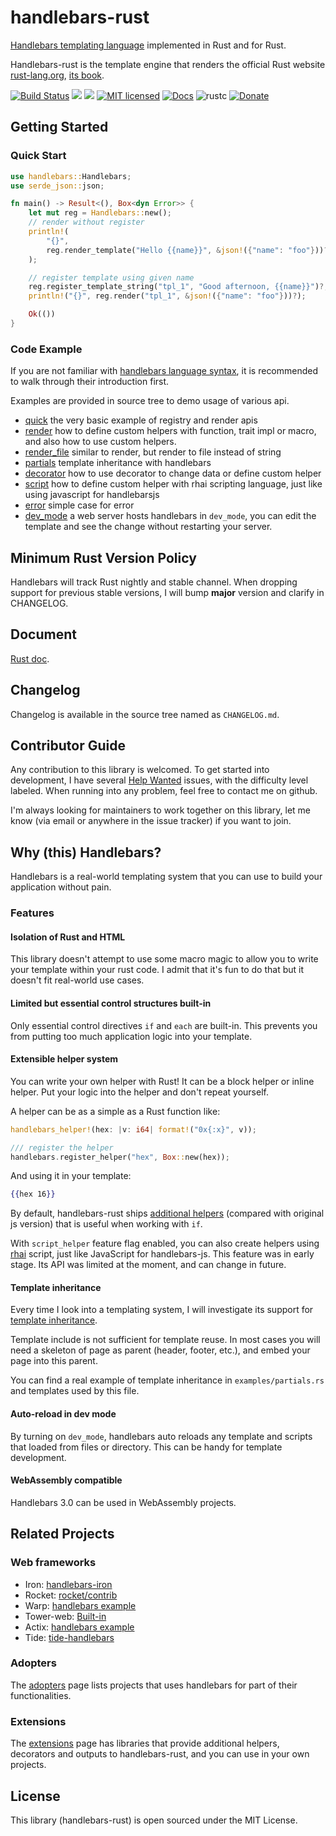 handlebars-rust
===============

[Handlebars templating language](https://handlebarsjs.com) implemented
in Rust and for Rust.

Handlebars-rust is the template engine that renders the official Rust website
[rust-lang.org](https://www.rust-lang.org), [its
book](https://doc.rust-lang.org/book/).

[![Build Status](https://travis-ci.org/sunng87/handlebars-rust.svg?branch=master)](https://travis-ci.org/sunng87/handlebars-rust)
[![](https://meritbadge.herokuapp.com/handlebars)](https://crates.io/crates/handlebars)
[![](https://img.shields.io/crates/d/handlebars.svg)](https://crates.io/crates/handlebars)
[![MIT licensed](https://img.shields.io/badge/license-MIT-blue.svg)](./LICENSE)
[![Docs](https://docs.rs/handlebars/badge.svg)](https://docs.rs/crate/handlebars/)
![rustc](https://img.shields.io/badge/rustc-1.50+-lightgray.svg)
[![Donate](https://img.shields.io/badge/donate-liberapay-yellow.svg)](https://liberapay.com/Sunng/donate)

## Getting Started

### Quick Start

```rust
use handlebars::Handlebars;
use serde_json::json;

fn main() -> Result<(), Box<dyn Error>> {
    let mut reg = Handlebars::new();
    // render without register
    println!(
        "{}",
        reg.render_template("Hello {{name}}", &json!({"name": "foo"}))?
    );

    // register template using given name
    reg.register_template_string("tpl_1", "Good afternoon, {{name}}")?;
    println!("{}", reg.render("tpl_1", &json!({"name": "foo"}))?);

    Ok(())
}
```

### Code Example

If you are not familiar with [handlebars language
syntax](https://handlebarsjs.com), it is recommended to walk through
their introduction first.

Examples are provided in source tree to demo usage of various api.

* [quick](https://github.com/sunng87/handlebars-rust/blob/master/examples/quick.rs)
  the very basic example of registry and render apis
* [render](https://github.com/sunng87/handlebars-rust/blob/master/examples/render.rs)
  how to define custom helpers with function, trait impl or macro, and also how
  to use custom helpers.
* [render_file](https://github.com/sunng87/handlebars-rust/blob/master/examples/render_file.rs)
  similar to render, but render to file instead of string
* [partials](https://github.com/sunng87/handlebars-rust/blob/master/examples/partials.rs)
  template inheritance with handlebars
* [decorator](https://github.com/sunng87/handlebars-rust/blob/master/examples/decorator.rs)
  how to use decorator to change data or define custom helper
* [script](https://github.com/sunng87/handlebars-rust/blob/master/examples/script.rs)
  how to define custom helper with rhai scripting language,
  just like using javascript for handlebarsjs
* [error](https://github.com/sunng87/handlebars-rust/blob/master/examples/error.rs)
  simple case for error
* [dev_mode](https://github.com/sunng87/handlebars-rust/blob/master/examples/dev_mode.rs)
  a web server hosts handlebars in `dev_mode`, you can edit the template and see the change
  without restarting your server.

## Minimum Rust Version Policy

Handlebars will track Rust nightly and stable channel. When dropping
support for previous stable versions, I will bump **major** version
and clarify in CHANGELOG.

## Document

[Rust doc](https://docs.rs/crate/handlebars/).

## Changelog

Changelog is available in the source tree named as `CHANGELOG.md`.

## Contributor Guide

Any contribution to this library is welcomed. To get started into
development, I have several [Help
Wanted](https://github.com/sunng87/handlebars-rust/issues?q=is%3Aissue+is%3Aopen+label%3A%22help+wanted%22)
issues, with the difficulty level labeled. When running into any problem,
feel free to contact me on github.

I'm always looking for maintainers to work together on this library,
let me know (via email or anywhere in the issue tracker) if you
want to join.

## Why (this) Handlebars?

Handlebars is a real-world templating system that you can use to build
your application without pain.

### Features

#### Isolation of Rust and HTML

This library doesn't attempt to use some macro magic to allow you to
write your template within your rust code. I admit that it's fun to do
that but it doesn't fit real-world use cases.

#### Limited but essential control structures built-in

Only essential control directives `if` and `each` are built-in. This
prevents you from putting too much application logic into your template.

#### Extensible helper system

You can write your own helper with Rust! It can be a block helper or
inline helper. Put your logic into the helper and don't repeat
yourself.

A helper can be as a simple as a Rust function like:

```rust
handlebars_helper!(hex: |v: i64| format!("0x{:x}", v));

/// register the helper
handlebars.register_helper("hex", Box::new(hex));
```

And using it in your template:

```handlebars
{{hex 16}}
```

By default, handlebars-rust ships [additional helpers](https://github.com/sunng87/handlebars-rust/blob/master/src/helpers/helper_boolean.rs#L5)
(compared with original js version)
that is useful when working with `if`.

With `script_helper` feature flag enabled, you can also create helpers
using [rhai](https://github.com/jonathandturner/rhai) script, just like JavaScript
for handlebars-js. This feature was in early stage. Its API was limited at the
moment, and can change in future.

#### Template inheritance

Every time I look into a templating system, I will investigate its
support for [template
inheritance](https://docs.djangoproject.com/en/1.9/ref/templates/language/#template-inheritance).

Template include is not sufficient for template reuse. In most cases
you will need a skeleton of page as parent (header, footer, etc.), and
embed your page into this parent.

You can find a real example of template inheritance in
`examples/partials.rs` and templates used by this file.

#### Auto-reload in dev mode

By turning on `dev_mode`, handlebars auto reloads any template and scripts that
loaded from files or directory. This can be handy for template development.

#### WebAssembly compatible

Handlebars 3.0 can be used in WebAssembly projects.

## Related Projects

### Web frameworks

* Iron: [handlebars-iron](https://github.com/sunng87/handlebars-iron)
* Rocket: [rocket/contrib](https://api.rocket.rs/v0.4/rocket_contrib/templates/index.html)
* Warp: [handlebars
  example](https://github.com/seanmonstar/warp/blob/master/examples/handlebars_template.rs)
* Tower-web: [Built-in](https://github.com/carllerche/tower-web)
* Actix: [handlebars
  example](https://github.com/actix/examples/blob/master/template_engines/handlebars/src/main.rs)
* Tide: [tide-handlebars](https://github.com/No9/tide-handlebars)

### Adopters

The
[adopters](https://github.com/sunng87/handlebars-rust/wiki/Adopters)
page lists projects that uses handlebars for part of their
functionalities.

### Extensions

The
[extensions](https://github.com/sunng87/handlebars-rust/wiki/Extensions)
page has libraries that provide additional helpers, decorators and
outputs to handlebars-rust, and you can use in your own projects.

## License

This library (handlebars-rust) is open sourced under the MIT License.
